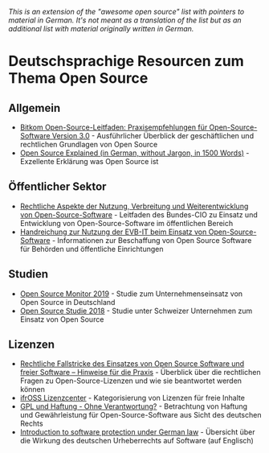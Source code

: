 *This is an extension of the "awesome open source" list with pointers to material in German. It's not meant as a translation of the list but as an additional list with material originally written in German.*

# Deutschsprachige Resourcen zum Thema Open Source

## Allgemein

* [Bitkom Open-Source-Leitfaden: Praxisempfehlungen für Open-Source-Software Version 3.0](https://www.bitkom.org/Bitkom/Publikationen/Open-Source-Leitfaden-Praxisempfehlungen-fuer-Open-Source-Software-Version-30) - Ausführlicher Überblick der geschäftlichen und rechtlichen Grundlagen von Open Source
* [Open Source Explained (in German, without Jargon, in 1500 Words)](https://dirkriehle.com/2021/04/20/open-source-explained-in-german-without-jargon-in-1500-words/) - Exzellente Erklärung was Open Source ist

## Öffentlicher Sektor

* [Rechtliche Aspekte der Nutzung,
Verbreitung und Weiterentwicklung von
Open-Source-Software](https://www.cio.bund.de/SharedDocs/Publikationen/DE/Architekturen-und-Standards/migrationsleitfaden_4_0_rechtliche_aspekte_download.pdf?__blob=publicationFile) - Leitfaden des Bundes-CIO zu Einsatz und Entwicklung von Open-Source-Software im öffentlichen Bereich
* [Handreichung zur Nutzung der EVB-IT beim Einsatz von Open-Source-Software](https://osb-alliance.de/news/feature/handreichungen-zur-nutzung-der-evb-it-beim-einsatz-von-open-source-software) - Informationen zur Beschaffung von Open Source Software für Behörden und öffentliche Einrichtungen

## Studien

* [Open Source Monitor 2019](https://www.bitkom.org/sites/default/files/2020-02/20200218_studienbericht-open-source-monitor-2019_0.pdf) - Studie zum Unternehmenseinsatz von Open Source in Deutschland
* [Open Source Studie 2018](https://oss-studie.ch/) - Studie unter Schweizer Unternehmen zum Einsatz von Open Source

## Lizenzen

* [Rechtliche Fallstricke des Einsatzes von Open Source Software und freier Software – Hinweise für die Praxis](https://link.springer.com/article/10.1365/s40702-021-00705-3) - Überblick über die rechtlichen Fragen zu Open-Source-Lizenzen und wie sie beantwortet werden können
* [ifrOSS Lizenzcenter](https://ifross.github.io/ifrOSS/Lizenzcenter) - Kategorisierung von Lizenzen für freie Inhalte
* [GPL und Haftung - Ohne Verantwortung?](https://www.ifross.org/ifross_html/art3.html) - Betrachtung von Haftung und Gewährleistung für Open-Source-Software aus Sicht des deutschen Rechts
* [Introduction to software protection under German law](https://github.com/IFOSSLawBook/ifosslawbook/blob/master/src/50-Germany.markdown) - Übersicht über die Wirkung des deutschen Urheberrechts auf Software (auf Englisch)
